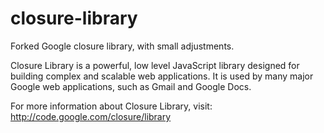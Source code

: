 closure-library
===============

Forked Google closure library, with small adjustments.

Closure Library is a powerful, low level JavaScript library designed
for building complex and scalable web applications. It is used by many
major Google web applications, such as Gmail and Google Docs.

For more information about Closure Library, visit:
http://code.google.com/closure/library
